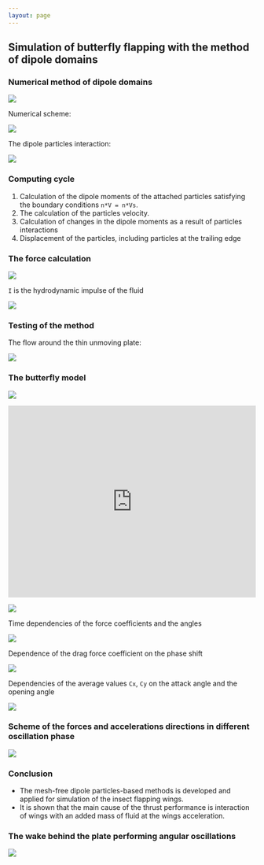 ```yaml
---
layout: page
---
```


## Simulation of butterfly flapping with the method of dipole domains

### Numerical method of dipole domains

![]({{site.baseurl}}/images/a-1.png)

Numerical scheme:

![]({{site.baseurl}}/images/a-2.png)

The dipole particles interaction:

![]({{site.baseurl}}/images/a-3.png)

### Computing cycle

1. Calculation of the dipole moments of the attached particles
   satisfying the boundary conditions `n*V = n*Vs`.
1. The calculation of the particles velocity.
1. Calculation of changes in the dipole moments as a result of particles
   interactions
1. Displacement of the particles, including particles at the trailing
   edge

### The force calculation

![]({{site.baseurl}}/images/a-5.1.png)

`I` is the hydrodynamic impulse of the fluid

![]({{site.baseurl}}/images/a-5.2.png)

### Testing of the method

The flow around the thin unmoving plate:

![]({{site.baseurl}}/images/a-6.png)

### The butterfly model

![]({{site.baseurl}}/images/a-7.png)

<iframe width="100%" height="390" src="https://www.youtube.com/embed/RZ1KLWyeErM" frameborder="0" allow="accelerometer; autoplay; encrypted-media; gyroscope; picture-in-picture" allowfullscreen></iframe>
<br/>

![]({{site.baseurl}}/images/a-8.png)

Time dependencies of the force coefficients and the angles

![]({{site.baseurl}}/images/a-9.png)

Dependence of the drag force coefficient on the phase shift

![]({{site.baseurl}}/images/a-10.png)

Dependencies of the average values `Cx`, `Cy` on the attack angle and
the opening angle

![]({{site.baseurl}}/images/a-11.png)

### Scheme of the forces and accelerations directions in different oscillation phase

![]({{site.baseurl}}/images/a-12.png)

### Conclusion

* The mesh-free dipole particles-based methods is developed and applied
  for simulation of the insect flapping wings.
* It is shown that the main cause of the thrust performance is
  interaction of wings with an added mass of fluid at the wings
  acceleration.

### The wake behind the plate performing angular oscillations

![]({{site.baseurl}}/images/a-14.png)
